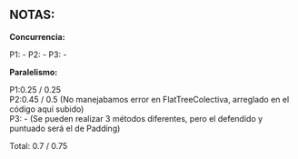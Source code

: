 ## **NOTAS:**

**Concurrencia:**

P1: -
P2: -
P3: - 

**Paralelismo:**

P1:0.25 / 0.25  
P2:0.45 / 0.5 (No manejabamos error en FlatTreeColectiva, arreglado en el código aquí subido)  
P3: - (Se pueden realizar 3 métodos diferentes, pero el defendido y puntuado será el de Padding)

Total: 0.7 / 0.75
